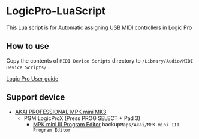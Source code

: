 # LogicPro-LuaScript

This Lua script is for Automatic assigning USB MIDI controllers in Logic Pro


## How to use

Copy the contents of  `MIDI Device Scripts` directory to `/Library/Audio/MIDI Device Scripts/` .

[Logic Pro User guide](https://support.apple.com/en-mn/guide/logicpro/ctlsbfee6d57/mac)

## Support device

- [AKAI PROFESSIONAL MPK mini MK3](https://www.akaipro.com/mpk-mini-mk3)
  - PGM:LogicProX (Press PROG SELECT + Pad 3)
    - [MPK mini III Program Editor](https://support.akaipro.com/en/support/solutions/articles/69000798861-akai-pro-mpk-mini-mk3-frequently-asked-questions) backup`Maps/Akai/MPK mini III Program Editor`



